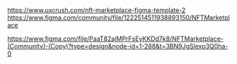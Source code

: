 https://www.uxcrush.com/nft-marketplace-figma-template-2
https://www.figma.com/community/file/1222514511938893150/NFTMarketplace

https://www.figma.com/file/PaaT82ajMPrFsEyKKDd7k8/NFTMarketplace-(Community)-(Copy)?type=design&node-id=1-288&t=3BN9JgSlexp3Q0ha-0
